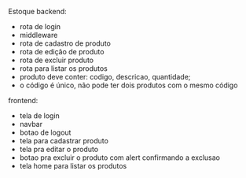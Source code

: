 Estoque
backend:
 - rota de login
 - middleware
 - rota de cadastro de produto
 - rota de edição de produto
 - rota de excluir produto
 - rota para listar os produtos
 - produto deve conter: codigo, descricao, quantidade;
 - o código é único, não pode ter dois produtos com o mesmo código

frontend:
 - tela de login
 - navbar
 - botao de logout
 - tela para cadastrar produto
 - tela pra editar o produto
 - botao pra excluir o produto com alert confirmando a exclusao
 - tela home para listar os produtos
